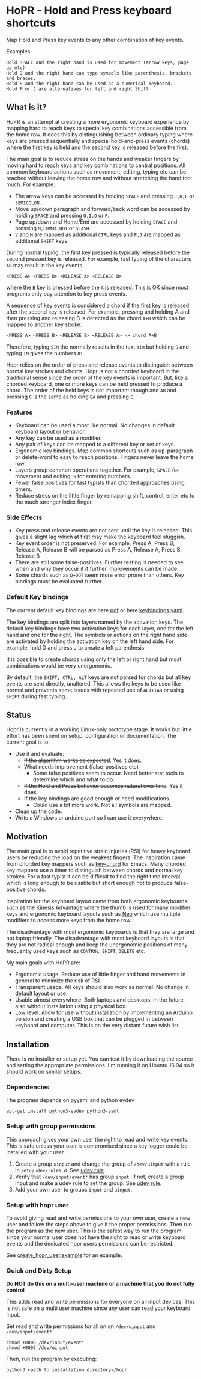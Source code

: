 # HoPR - Hold and Press keyboard shortcuts
Map Hold and Press key events to any other combination of key events.

Examples:

    Hold SPACE and the right hand is used for movement (arrow keys, page up etc)
    Hold D and the right hand can type symbols like parenthesis, brackets and braces.
    Hold S and the right hand can be used as a numerical keyboard.
    Hold F or J are alternatives for left and right Shift

## What is it?
HoPR is an attempt at creating a more ergonomic keyboard experience by mapping hard to reach keys to special key combinations accessible from the home row. It does this by distinguishing between ordinary typing where keys are pressed sequentially and special hold-and-press events (chords) where the first key is held and the second key is released before the first. 

The main goal is to reduce stress on the hands and weaker fingers by moving hard to reach keys and key combinations to central positions. All common keyboard actions such as movement, editing, typing etc can be reached without leaving the home row and without stretching the hand too much. For example:

* The arrow keys can be accessed by holding `SPACE` and pressing `J,K,L` or `SEMICOLON`. 
* Move up/down paragraph and forward/back word can be accessed by holding `SPACE` and pressing `U,I,O` or `P`.
* Page up/down and Home/End are accessed by holding `SPACE` and pressing `M,COMMA,DOT` or `SLASH`.
* `V` and `M` are mapped as additional `CTRL` keys and `F,J` are mapped as additional `SHIFT` keys.


During normal typing, the first key pressed is typically released before the second pressed key is released. For example, fast typing of the characters `AB` may result in the key events

    <PRESS A> <PRESS B> <RELEASE A> <RELEASE B>

where the `B` key is pressed before the `A` is released. This is OK since most programs only pay attention to key press events.

A sequence of key events is considered a chord if the first key is released after the second key is released. For example, pressing and holding A and then pressing and releasing B is detected as the chord `A+B` which can be mapped to another key stroke:

    <PRESS A> <PRESS B> <RELEASE B> <RELEASE A> -> chord A+B
    
Therefore, typing `SIM` the normally results in the text `sim` but holding `S` and typing `IM` gives the numbers `81`.

Hopr relies on the order of press and release events to distinguish between normal key strokes and chords. Hopr is not a chorded keyboard in the traditional sense since the order of the key events is important. But, like a chorded keyboard, one or more keys can be held pressed to produce a chord. 
The order of the held keys is not important though and `AB` and pressing `C` is the same as holding `BA` and pressing `C`. 


### Features

* Keyboard can be used almost like normal. No changes in default keyboard layout or behavior.
* Any key can be used as a modifier. 
* Any pair of keys can be mapped to a different key or set of keys. 
* Ergonomic key bindings. Map common shortcuts such as up-paragraph or delete-word to easy to reach positions. Fingers never leave the home row. 
* Layers group common operations together. For example, `SPACE` for movement and editing, `S` for entering numbers.
* Fewer false positives for fast typists than chorded approaches using timers.
* Reduce stress on the little finger by remapping shift, control, enter etc to the much stronger index finger.

### Side Effects

* Key press and release events are not sent until the key is released. This gives a slight lag which at first may make the keyboard feel sluggish.
* Key event order is not preserved. For example, Press A, Press B, Release A, Release B will be parsed as Press A, Release A, Press B, Release B
* There are still some false-positives. Further testing is needed to see when and why they occur it if further improvements can be made.
* Some chords such as `D+DOT` seem more error prone than others. Key bindings must be evaluated further.

### Default Key bindings
The current default key bindings are here [pdf](doc/kbdlayout.pdf) or here [keybindings.yaml](config/keybindings.yaml).

The key bindings are split into layers named by the activation keys. The default key bindings have two activation keys for each layer, one for the left hand and one for the right. The symbols or actions on the right hand side are activated by holding the activation key on the left hand side. For example, hold D and press J to create a left parenthesis.

It is possible to create chords using only the left or right hand but most combinations would be very unergonomic. 

By default, the `SHIFT, CTRL, ALT` keys are not parsed for chords but all key events are sent directly, unaltered. This allows the keys to be used like normal and prevents some issues with repeated use of `ALT+TAB` or using `SHIFT` during fast typing.

## Status
Hopr is currently in a working Linux-only prototype stage. It works but little effort has been spent on setup, configuration or documentation. The current goal is to:

* Use it and evaluate:
    * ~~If the algorithm works as expected~~. Yes it does.
    * What needs improvement (false-positives etc)
        * Some false positives seem to occur. Need better stat tools to determine which and what to do.
    * ~~If the Hold and Press behavior becomes natural over time~~. Yes it does.
    * If the key bindings are good enough or need modifications.
        * Could use a bit more work. Not all symbols are mapped.
* Clean up the code.
* Write a Windows or arduino port so I can use it everywhere.




## Motivation
The main goal is to avoid repetitive strain injuries (RSI) for heavy keyboard users by reducing the load on the weakest fingers. The inspiration came from chorded key mappers such as [key-chord](https://www.emacswiki.org/emacs/KeyChord) for Emacs. Many chorded key mappers use a timer to distinguish between chords and normal key strokes. For a fast typist it can be difficult to find the right time interval which is long enough to be usable but short enough not to produce false-positive chords. 

Inspiration for the keyboard layout came from both ergonomic keyboards such as the [Kinesis Advantage](https://www.kinesis-ergo.com/shop/advantage2/) where the thumb is used for many modifier keys and ergonomic keyboard layouts such as [Neo](https://neo-layout.org/index_en.html) which use multiple modifiers to access more keys from the home row.

The disadvantage with most ergonomic keyboards is that they are large and not laptop friendly. The disadvantage with most keyboard layouts is that they are not radical enough and keep the unergonomic positions of many frequently used keys such as `CONTROL`, `SHIFT`, `DELETE` etc.

My main goals with HoPR are:

* Ergonomic usage. Reduce use of little finger and hand movements in general to minimize the risk of RSI.
* Transparent usage. All keys should also work as normal. No change in default layout or use. 
* Usable almost everywhere. Both laptops and desktops. In the future, also without installation using a physical box.
* Low level. Allow for use without installation by implementing an Arduino version and creating a USB box that can be plugged in between keyboard and computer. This is on the very distant future wish list.

## Installation

There is no installer or setup yet. You can test it by downloading the source and setting the appropriate permissions. I'm running it on Ubuntu 16.04 so it should work on similar setups.

### Dependencies
The program depends on pyyaml and python evdev 

    apt-get install python3-evdev python3-yaml


### Setup with group permissions

This approach gives your own user the right to read and write key events. This is safe unless your user is compromised since a key logger could be installed with your user.

1. Create a group `uinput` and change the group of `/dev/uinput` with a rule in `/etc/udev/rules.d`. See [udev rule](script/misc/91_hopr.rules).
1. Verify that `/dev/input/event*` has group `input`. If not, create a group input and make a udev rule to set the group. See [udev rule](script/misc/91_hopr.rules).
1. Add your own user to groups `input` and `uinput`.


### Setup with hopr user

To avoid giving read and write permissions to your own user, create a new user and follow the steps above to give it the proper permissions. Then run the program as the new user. This is the safest way to run the program since your normal user does not have the right to read or write keyboard events and the dedicated hopr users permissions can be restricted.

See [create_hopr_user.example](script/misc/create_hopr_user.example) for an example.

### Quick and Dirty Setup

**Do NOT do this on a multi-user machine or a machine that you do not fully control**

This adds read and write permissions for everyone on all input devices. This is not safe on a multi user machine since any user can read your keyboard input.

Set read and write permissions for all on on `/dev/uinput` and `/dev/input/event*`

    chmod +0006 /dev/input/event*
    chmod +0006 /dev/uinput
   
Then, run the program by executing:

    python3 <path to installation directory>/hopr


